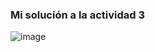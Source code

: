 ### Mi solución a la actividad 3 

![image](https://github.com/user-attachments/assets/a33504c7-c3cc-40e5-a889-21f4b5c8574d)
